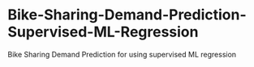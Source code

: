 # Bike-Sharing-Demand-Prediction-Supervised-ML-Regression
Bike Sharing Demand Prediction for using supervised ML regression

